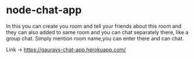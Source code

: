 # node-chat-app

In this you can create you room and tell your friends about this room and they can also added to same room and you can chat separately there, like a group chat.
Simply mention room name,you can enter there and can chat.

Link -> https://gauravs-chat-app.herokuapp.com/
